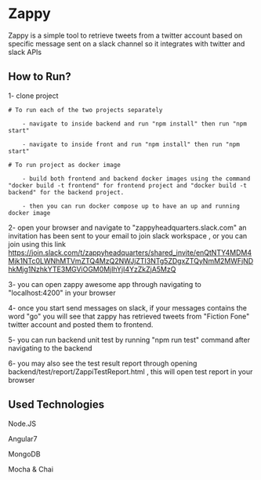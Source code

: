 # Zappy

Zappy is a simple tool to retrieve tweets from a twitter account based on specific message sent on a slack channel so it integrates with twitter and slack APIs

## How to Run?
1- clone project

    # To run each of the two projects separately 

        - navigate to inside backend and run "npm install" then run "npm start"

        - navigate to inside front and run "npm install" then run "npm start"

    # To run project as docker image 

        - build both frontend and backend docker images using the command "docker build -t frontend" for frontend project and "docker build -t backend" for the backend project.

        - then you can run docker compose up to have an up and running docker image
2- open your browser and navigate to "zappyheadquarters.slack.com" an invitation has been sent to your email to join slack workspace , or you can join using this link https://join.slack.com/t/zappyheadquarters/shared_invite/enQtNTY4MDM4Mjk1NTc0LWNhMTVmZTQ4MzQ2NWJjZTI3NTg5ZDgxZTQyNmM2MWFjNDhkMjg1NzhkYTE3MGViOGM0MjlhYjI4YzZkZjA5MzQ

3- you can open zappy awesome app through navigating to "localhost:4200" in your browser

4- once you start send messages on slack, if your messages contains the word "go" you will see that zappy has retrieved tweets from "Fiction Fone" twitter account and posted them to frontend.

5- you can run backend unit test by running "npm run test" command after navigating to the backend

6- you may also see the test result report through opening backend/test/report/ZappiTestReport.html , this will open test report in your browser

## Used Technologies
Node.JS

Angular7

MongoDB

Mocha & Chai



